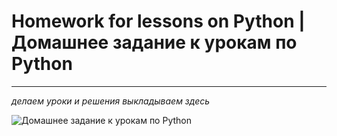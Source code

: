 # Homework for lessons on Python | Домашнее задание к урокам по Python

------------
*делаем уроки и решения выкладываем здесь*

![ Домашнее задание к урокам по Python](https://i.imgur.com/M89JHqe.png)
